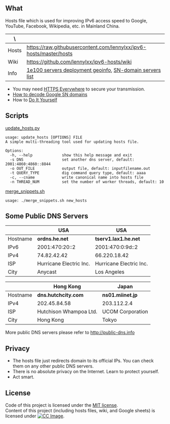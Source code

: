 What
----

Hosts file which is used for improving IPv6 access speed to Google, YouTube, 
Facebook, Wikipedia, etc. in Mainland China.

|   \   |                                                                    |
| ----- | ------------------------------------------------------------------ |
| Hosts | https://raw.githubusercontent.com/lennylxx/ipv6-hosts/master/hosts |
| Wiki  | https://github.com/lennylxx/ipv6-hosts/wiki                        |
| Info  | [1e100 servers deployment geoinfo], [SN-domain servers list]       |

* You may need [HTTPS Everywhere] to secure your transmission.
* [How to decode Google SN domains]
* How to [Do It Yourself]

Scripts
-------

[update_hosts.py]

```
usage: update_hosts [OPTIONS] FILE
A simple multi-threading tool used for updating hosts file.

Options:
  -h, --help             show this help message and exit
  -s DNS                 set another dns server, default: 2001:4860:4860::8844
  -o OUT_FILE            output file, default: inputfilename.out
  -t QUERY_TYPE          dig command query type, default: aaaa
  -c, --cname            write canonical name into hosts file
  -n THREAD_NUM          set the number of worker threads, default: 10
```

[merge_snippets.sh]

```
usage: ./merge_snippets.sh new_hosts
```

Some Public DNS Servers
-----------------------

|          |           USA          |           USA          |
| -------- | ---------------------- | ---------------------- |
| Hostname | **ordns.he.net**       | **tserv1.lax1.he.net** |
| IPv6     | 2001:470:20::2         | 2001:470:0:9d::2       | 
| IPv4     | 74.82.42.42            | 66.220.18.42           |
| ISP      | Hurricane Electric Inc.| Hurricane Electric Inc.|
| City     | Anycast                | Los Angeles            |


|          |      Hong Kong         |       Japan        |
| -------- | ---------------------- | ------------------ |
| Hostname | **dns.hutchcity.com**  | **ns01.miinet.jp** |
| IPv4     | 202.45.84.58           | 203.112.2.4        |
| ISP      | Hutchison Whampoa Ltd. | UCOM Corporation   |
| City     | Hong Kong              | Tokyo              |

More public DNS servers please refer to http://public-dns.info

Privacy
-------

* The hosts file just redirects domain to its official IPs. You can check them on any other public DNS servers.
* There is no absolute privacy on the Internet. Learn to protect yourself.
* Act smart.

License
-------

Code of this project is licensed under the [MIT license](LICENSE).  
Content of this project (including hosts files, wiki, and Google sheets) is licensed under [![CC Image]][CC BY-NC-SA 3.0].


[merge_snippets.sh]: merge_snippets.sh
[update_hosts.py]: update_hosts.py
[1e100 servers deployment geoinfo]: https://docs.google.com/spreadsheets/d/1a5HI0lkc1TycJdwJnCVDVd3x6_gemI3CQhNHhdsVmP8
[SN-domain servers list]: https://docs.google.com/spreadsheets/d/14gT1GV1IE0oYCq-1Dy747_5FWNxL26R-9T5htJ485dY
[HTTPS Everywhere]: https://www.eff.org/https-everywhere
[How to decode Google SN domains]: https://github.com/lennylxx/ipv6-hosts/wiki/sn-domains
[Do It Yourself]: https://github.com/lennylxx/ipv6-hosts/wiki/Do-It-Yourself
[CC Image]: https://licensebuttons.net/l/by-nc-sa/3.0/88x31.png
[CC BY-NC-SA 3.0]: https://creativecommons.org/licenses/by-nc-sa/3.0/
